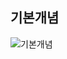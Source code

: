 ## 기본개념
![기본개념](https://user-images.githubusercontent.com/73588175/110216742-21da3280-7ef4-11eb-886a-ca991b6db8d6.png)
